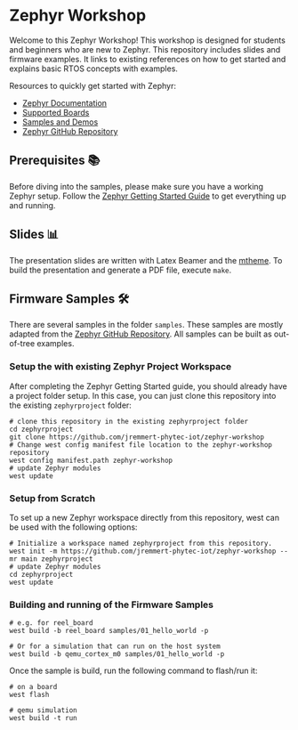 # Zephyr Workshop

Welcome to this Zephyr Workshop! This workshop is designed for students and
beginners who are new to Zephyr. This repository includes slides and firmware
examples. It links to existing references on how to get started and explains
basic RTOS concepts with examples.

Resources to quickly get started with Zephyr:

- [Zephyr Documentation](https://docs.zephyrproject.org/latest/)
- [Supported Boards](https://docs.zephyrproject.org/latest/boards/)
- [Samples and Demos](https://docs.zephyrproject.org/latest/samples/)
- [Zephyr GitHub Repository](https://github.com/zephyrproject-rtos/zephyr)

## Prerequisites 📚

Before diving into the samples, please make sure you have a working Zephyr
setup. Follow the [Zephyr Getting Started
Guide](https://docs.zephyrproject.org/latest/develop/getting_started/) to get
everything up and running.

## Slides 📊

The presentation slides are written with Latex Beamer and the
[mtheme](https://github.com/matze/mtheme/tree/master). To build the
presentation and generate a PDF file, execute `make`.

## Firmware Samples 🛠

There are several samples in the folder `samples`. These samples are mostly
adapted from the [Zephyr GitHub
Repository](https://github.com/zephyrproject-rtos/zephyr). All samples can be
built as out-of-tree examples.

### Setup the with existing Zephyr Project Workspace

After completing the Zephyr Getting Started guide, you should already have a
project folder setup. In this case, you can just clone this repository into the
existing `zephyrproject` folder:

```shell
# clone this repository in the existing zephyrproject folder
cd zephyrproject
git clone https://github.com/jremmert-phytec-iot/zephyr-workshop
# Change west config manifest file location to the zephyr-workshop repository
west config manifest.path zephyr-workshop
# update Zephyr modules
west update
```

### Setup from Scratch

To set up a new Zephyr workspace directly from this repository, west can be
used with the following options:

```shell
# Initialize a workspace named zephyrproject from this repository.
west init -m https://github.com/jremmert-phytec-iot/zephyr-workshop --mr main zephyrproject
# update Zephyr modules
cd zephyrproject
west update
```

### Building and running of the Firmware Samples

```shell
# e.g. for reel_board
west build -b reel_board samples/01_hello_world -p

# Or for a simulation that can run on the host system
west build -b qemu_cortex_m0 samples/01_hello_world -p
```

Once the sample is build, run the following command to flash/run it:

```shell
# on a board
west flash

# qemu simulation
west build -t run
```
